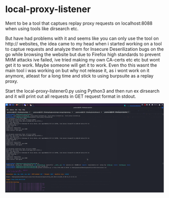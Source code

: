 # local-proxy-listener
Ment to be a tool that captues replay proxy requests on localhost:8088 when using tools like dirsearch etc.

But have had problems with it and seems like you can only use the tool on http:// websites, the idea came to my head when i started working on a tool
to captue requests and analyze them for Insecure Deserilization bugs on the go while browsing the website but due to Firefox high standards to
prevent MitM attacks ive failed, ive tried making my own CA-certs etc etc but wont get it to work. Maybe someone will get it to work. 
Even tho this wasnt the main tool i was working on but why not release it, as i wont work on it anymore, atleast for a long time and stick to using burpsuite as a replay proxy.

Start the local-proxy-listener0.py using Python3 and then run ex dirsearch and it will print out all requests in GET request format in stdout.

![alt text](https://github.com/a6thmfsin/local-proxy-listener/blob/main/tool.png)
